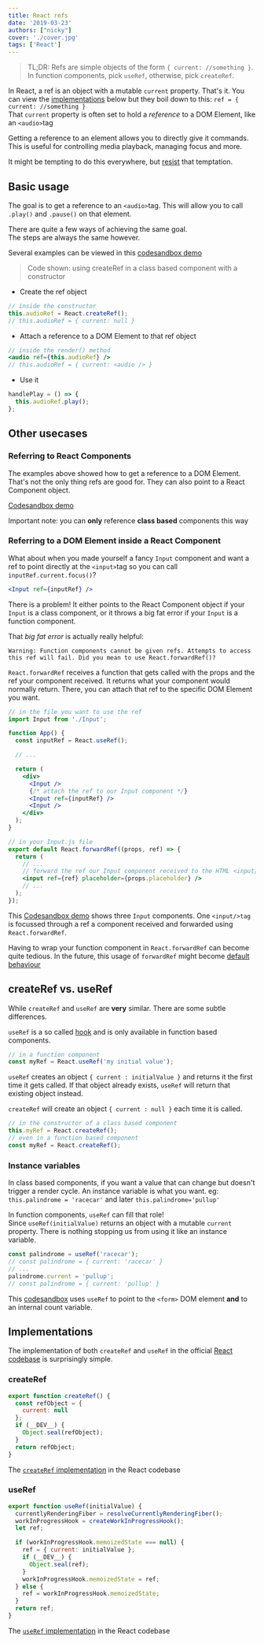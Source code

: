 ```yaml
---
title: React refs
date: '2019-03-23'
authors: ["nicky"]
cover: './cover.jpg'
tags: ['React']
---
```


<!-- Cover photo of two reference monitors. A funny joke, as you will undoubtedly agree. -->

> TL;DR: Refs are simple objects of the form `{ current: //something }`. In function components, pick `useRef`, otherwise, pick `createRef`.

In React, a ref is an object with a mutable `current` property.
That's it. You can view the [implementations](#implementations) below but they boil down to this: `ref = { current: //something }`  
That `current` property is often set to hold a _reference_ to a DOM Element, like an `<audio>`tag

Getting a reference to an element allows you to directly give it commands.
This is useful for controlling media playback, managing focus and more.

It might be tempting to do this everywhere, but [resist](https://reactjs.org/docs/refs-and-the-dom.html#dont-overuse-refs) that temptation.

## Basic usage

The goal is to get a reference to an `<audio>`tag.
This will allow you to call `.play()` and `.pause()` on that element.

There are quite a few ways of achieving the same goal.  
The steps are always the same however.

Several examples can be viewed in this [codesandbox demo](https://codesandbox.io/s/4jzlzr7937)

> Code shown: using createRef in a class based component with a constructor

- Create the ref object

```jsx
// inside the constructor
this.audioRef = React.createRef();
// this.audioRef = { current: null }
```

- Attach a reference to a DOM Element to that ref object

```jsx
// inside the render() method
<audio ref={this.audioRef} />
// this.audioRef = { current: <audio /> }
```

- Use it

```jsx
handlePlay = () => {
  this.audioRef.play();
};
```

## Other usecases

### Referring to React Components

The examples above showed how to get a reference to a DOM Element.
That's not the only thing refs are good for. They can also point to a React Component object.

[Codesandbox demo](https://codesandbox.io/s/9jxqj20wqo?expanddevtools=1&fontsize=14&module=%2Fsrc%2FParentComponent.js&moduleview=1)

Important note: you can **only** reference **class based** components this way

### Referring to a DOM Element inside a React Component

What about when you made yourself a fancy `Input` component and want a ref to point directly at the `<input>`tag so you can call `inputRef.current.focus()`?

```jsx
<Input ref={inputRef} />
```

There is a problem! It either points to the React Component object if your `Input` is a class component, or it throws a big fat error if your `Input` is a function component.

That _big fat error_ is actually really helpful:

```
Warning: Function components cannot be given refs. Attempts to access this ref will fail. Did you mean to use React.forwardRef()?
```

`React.forwardRef` receives a function that gets called with the props and the ref your component received. It returns what your component would normally return. There, you can attach that ref to the specific DOM Element you want.

```jsx
// in the file you want to use the ref
import Input from './Input';

function App() {
  const inputRef = React.useRef();

  // ...

  return (
    <div>
      <Input />
      {/* attach the ref to our Input component */}
      <Input ref={inputRef} />
      <Input />
    </div>
  );
}

// in your Input.js file
export default React.forwardRef((props, ref) => {
  return (
    // ...
    // forward the ref our Input component received to the HTML <input/>tag
    <input ref={ref} placeholder={props.placeholder} />
    // ...
  );
});
```

This [Codesandbox demo](https://codesandbox.io/s/pyqq0o9mk7) shows three `Input` components.
One `<input/>tag` is focussed through a ref a component received and forwarded using `React.forwardRef`.

Having to wrap your function component in `React.forwardRef` can become quite tedious.
In the future, this usage of `forwardRef` might become [default behaviour](https://twitter.com/dan_abramov/status/1109512531209584640)

## createRef vs. useRef

While `createRef` and `useRef` are **very** similar. There are some subtle differences.

`useRef` is a so called [hook](https://reactjs.org/docs/hooks-intro.html) and is only available in function based components.

```js
// in a function component
const myRef = React.useRef('my initial value');
```

`useRef` creates an object `{ current : initialValue }` and returns it the first time it gets called. If that object already exists, `useRef` will return that existing object instead.

`createRef` will create an object `{ current : null }` each time it is called.

```js
// in the constructor of a class based component
this.myRef = React.createRef();
// even in a function based component
const myRef = React.createRef();
```

### Instance variables

In class based components, if you want a value that can change but doesn't trigger a render cycle. An instance variable is what you want. eg: `this.palindrome = 'racecar'` and later `this.palindrome='pullup'`

In function components, `useRef` can fill that role!  
Since `useRef(initialValue)` returns an object with a mutable `current` property.
There is nothing stopping us from using it like an instance variable.

```js
const palindrome = useRef('racecar');
// const palindrome = { current: 'racecar' }
// ...
palindrome.current = 'pullup';
// const palindrome = { current: 'pullup' }
```

This [codesandbox](https://codesandbox.io/s/vmwxjnv433) uses `useRef` to point to the `<form>` DOM element **and** to an internal count variable.

## Implementations

The implementation of both `createRef` and `useRef` in the official [React codebase](https://github.com/facebook/react) is surprisingly simple.

### createRef

```js
export function createRef() {
  const refObject = {
    current: null
  };
  if (__DEV__) {
    Object.seal(refObject);
  }
  return refObject;
}
```

The [`createRef` implementation](https://github.com/facebook/react/blob/f33e5790b83dc1ae41b2b7d59d53420e7c8383aa/packages/react/src/ReactCreateRef.js) in the React codebase

### useRef

```js
export function useRef(initialValue) {
  currentlyRenderingFiber = resolveCurrentlyRenderingFiber();
  workInProgressHook = createWorkInProgressHook();
  let ref;

  if (workInProgressHook.memoizedState === null) {
    ref = { current: initialValue };
    if (__DEV__) {
      Object.seal(ref);
    }
    workInProgressHook.memoizedState = ref;
  } else {
    ref = workInProgressHook.memoizedState;
  }
  return ref;
}
```

The [`useRef` implementation](https://github.com/facebook/react/blob/8482cbe22d1a421b73db602e1f470c632b09f693/packages/react-reconciler/src/ReactFiberHooks.js#L500-L515) in the React codebase
